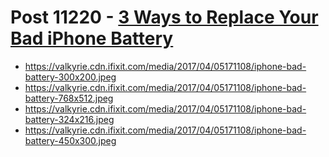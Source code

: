 # Post 11220 - [3 Ways to Replace Your Bad iPhone Battery](https://www.ifixit.com/News/11220/3-ways-replace-iphone-battery)

- https://valkyrie.cdn.ifixit.com/media/2017/04/05171108/iphone-bad-battery-300x200.jpeg
- https://valkyrie.cdn.ifixit.com/media/2017/04/05171108/iphone-bad-battery-768x512.jpeg
- https://valkyrie.cdn.ifixit.com/media/2017/04/05171108/iphone-bad-battery-324x216.jpeg
- https://valkyrie.cdn.ifixit.com/media/2017/04/05171108/iphone-bad-battery-450x300.jpeg
